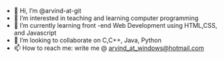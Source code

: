 - 👋 Hi, I’m @arvind-at-git
- 👀 I’m interested in teaching and learning computer programming
- 🌱 I’m currently learning front -end Web Development using HTML,CSS, and Javascript 
- 💞️ I’m looking to collaborate on C,C++, Java, Python
- 📫 How to reach me: write me @   arvind_at_windows@hotmail.com

<!---
arvind-at-git/arvind-at-git is a ✨ special ✨ repository because its `README.md` (this file) appears on your GitHub profile.
You can click the Preview link to take a look at your changes.
--->
